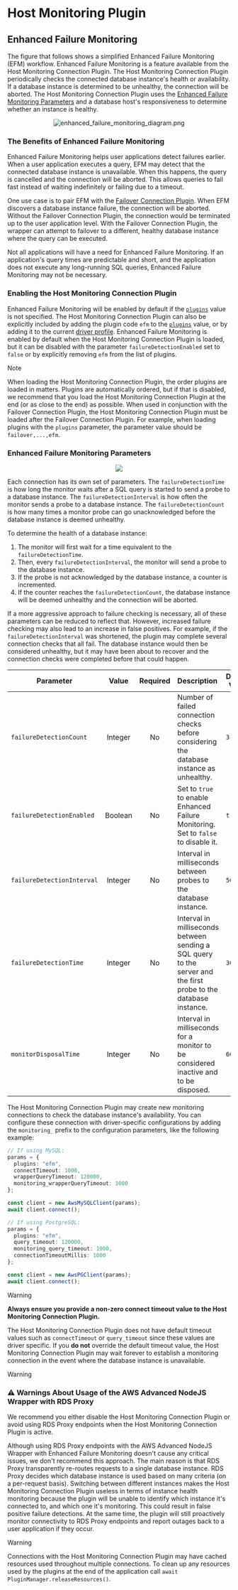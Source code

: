# Host Monitoring Plugin

## Enhanced Failure Monitoring

The figure that follows shows a simplified Enhanced Failure Monitoring (EFM) workflow. Enhanced Failure Monitoring is a feature available from the Host Monitoring Connection Plugin. The Host Monitoring Connection Plugin periodically checks the connected database instance's health or availability. If a database instance is determined to be unhealthy, the connection will be aborted. The Host Monitoring Connection Plugin uses the [Enhanced Failure Monitoring Parameters](#enhanced-failure-monitoring-parameters) and a database host's responsiveness to determine whether an instance is healthy.

<div style="text-align:center"><img src="../../images/enhanced_failure_monitoring_diagram.png" alt="enhanced_failure_monitoring_diagram.png"/></div>

### The Benefits of Enhanced Failure Monitoring

Enhanced Failure Monitoring helps user applications detect failures earlier. When a user application executes a query, EFM may detect that the connected database instance is unavailable. When this happens, the query is cancelled and the connection will be aborted. This allows queries to fail fast instead of waiting indefinitely or failing due to a timeout.

One use case is to pair EFM with the [Failover Connection Plugin](./UsingTheFailoverPlugin.md). When EFM discovers a database instance failure, the connection will be aborted. Without the Failover Connection Plugin, the connection would be terminated up to the user application level. With the Failover Connection Plugin, the wrapper can attempt to failover to a different, healthy database instance where the query can be executed.

Not all applications will have a need for Enhanced Failure Monitoring. If an application's query times are predictable and short, and the application does not execute any long-running SQL queries, Enhanced Failure Monitoring may not be necessary.

### Enabling the Host Monitoring Connection Plugin

Enhanced Failure Monitoring will be enabled by default if the [`plugins`](../UsingTheNodejsWrapper.md#connection-plugin-manager-parameters) value is not specified. The Host Monitoring Connection Plugin can also be explicitly included by adding the plugin code `efm` to the [`plugins`](../UsingTheNodejsWrapper.md#aws-advanced-nodejs-wrapper-parameters) value, or by adding it to the current [driver profile](../UsingTheNodejsWrapper.md#aws-advanced-nodejs-wrapper-parameters). Enhanced Failure Monitoring is enabled by default when the Host Monitoring Connection Plugin is loaded, but it can be disabled with the parameter `failureDetectionEnabled` set to `false` or by explicitly removing `efm` from the list of plugins.

> [!NOTE]
> When loading the Host Monitoring Connection Plugin, the order plugins are loaded in matters. Plugins are automatically ordered, but if that is disabled, we recommend that you load the Host Monitoring Connection Plugin at the end (or as close to the end) as possible. When used in conjunction with the Failover Connection Plugin, the Host Monitoring Connection Plugin must be loaded after the Failover Connection Plugin. For example, when loading plugins with the `plugins` parameter, the parameter value should be `failover,...,efm`.

### Enhanced Failure Monitoring Parameters

<div style="text-align:center"><img src="../../images/efm_monitor_process.png" /></div>

Each connection has its own set of parameters. The `failureDetectionTime` is how long the monitor waits after a SQL query is started to send a probe to a database instance. The `failureDetectionInterval` is how often the monitor sends a probe to a database instance. The `failureDetectionCount` is how many times a monitor probe can go unacknowledged before the database instance is deemed unhealthy.

To determine the health of a database instance:

1. The monitor will first wait for a time equivalent to the `failureDetectionTime`.
2. Then, every `failureDetectionInterval`, the monitor will send a probe to the database instance.
3. If the probe is not acknowledged by the database instance, a counter is incremented.
4. If the counter reaches the `failureDetectionCount`, the database instance will be deemed unhealthy and the connection will be aborted.

If a more aggressive approach to failure checking is necessary, all of these parameters can be reduced to reflect that. However, increased failure checking may also lead to an increase in false positives. For example, if the `failureDetectionInterval` was shortened, the plugin may complete several connection checks that all fail. The database instance would then be considered unhealthy, but it may have been about to recover and the connection checks were completed before that could happen.

| Parameter                  |  Value  | Required | Description                                                                                                      | Default Value |
| -------------------------- | :-----: | :------: | :--------------------------------------------------------------------------------------------------------------- | ------------- |
| `failureDetectionCount`    | Integer |    No    | Number of failed connection checks before considering the database instance as unhealthy.                        | `3`           |
| `failureDetectionEnabled`  | Boolean |    No    | Set to `true` to enable Enhanced Failure Monitoring. Set to `false` to disable it.                               | `true`        |
| `failureDetectionInterval` | Integer |    No    | Interval in milliseconds between probes to the database instance.                                                | `5000`        |
| `failureDetectionTime`     | Integer |    No    | Interval in milliseconds between sending a SQL query to the server and the first probe to the database instance. | `30000`       |
| `monitorDisposalTime`      | Integer |    No    | Interval in milliseconds for a monitor to be considered inactive and to be disposed.                             | `60000`       |

The Host Monitoring Connection Plugin may create new monitoring connections to check the database instance's availability. You can configure these connection with driver-specific configurations by adding the `monitoring_` prefix to the configuration parameters, like the following example:

```typescript
// If using MySQL:
params = {
  plugins: "efm",
  connectTimeout: 1000,
  wrapperQueryTimeout: 120000,
  monitoring_wrapperQueryTimeout: 1000
};

const client = new AwsMySQLClient(params);
await client.connect();

// If using PostgreSQL:
params = {
  plugins: "efm",
  query_timeout: 120000,
  monitoring_query_timeout: 1000,
  connectionTimeoutMillis: 1000
};

const client = new AwsPGClient(params);
await client.connect();
```

> [!WARNING]
>
> **Always ensure you provide a non-zero connect timeout value to the Host Monitoring Connection Plugin.**
>
> The Host Monitoring Connection Plugin does not have default timeout values such as `connectTimeout` or `query_timeout` since these values are driver specific. If you **do not** override the default timeout value, the Host Monitoring Connection Plugin may wait forever to establish a monitoring connection in the event where the database instance is unavailable.

> [!WARNING]
>
> ### :warning: Warnings About Usage of the AWS Advanced NodeJS Wrapper with RDS Proxy
>
> We recommend you either disable the Host Monitoring Connection Plugin or avoid using RDS Proxy endpoints when the Host Monitoring Connection Plugin is active.
>
> Although using RDS Proxy endpoints with the AWS Advanced NodeJS Wrapper with Enhanced Failure Monitoring doesn't cause any critical issues, we don't recommend this approach. The main reason is that RDS Proxy transparently re-routes requests to a single database instance. RDS Proxy decides which database instance is used based on many criteria (on a per-request basis). Switching between different instances makes the Host Monitoring Connection Plugin useless in terms of instance health monitoring because the plugin will be unable to identify which instance it's connected to, and which one it's monitoring. This could result in false positive failure detections. At the same time, the plugin will still proactively monitor connectivity to RDS Proxy endpoints and report outages back to a user application if they occur.

> [!WARNING]
> Connections with the Host Monitoring Connection Plugin may have cached resources used throughout multiple connections. To clean up any resources used by the plugins at the end of the application call `await PluginManager.releaseResources()`.
